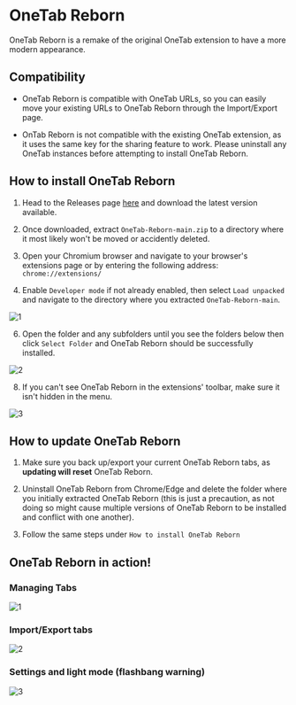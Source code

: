 # OneTab Reborn
OneTab Reborn is a remake of the original OneTab extension to have a more modern appearance.

## Compatibility
- OneTab Reborn is compatible with OneTab URLs, so you can easily move your existing URLs to OneTab Reborn through the Import/Export page.

- OnTab Reborn is not compatible with the existing OneTab extension, as it uses the same key for the sharing feature to work. Please uninstall any OneTab instances before attempting to install OneTab Reborn.

## How to install OneTab Reborn
1. Head to the Releases page [here](https://github.com/Nuzza/OneTab-Reborn/releases) and download the latest version available.

2. Once downloaded, extract `OneTab-Reborn-main.zip` to a directory where it most likely won't be moved or accidently deleted.

3. Open your Chromium browser and navigate to your browser's extensions page or by entering the following address: `chrome://extensions/`

4. Enable `Developer mode` if not already enabled, then select `Load unpacked` and navigate to the directory where you extracted `OneTab-Reborn-main`.

![1](https://github.com/user-attachments/assets/f1148069-5e76-418c-85bb-0aaeabd608e1)

6. Open the folder and any subfolders until you see the folders below then click `Select Folder` and OneTab Reborn should be successfully installed.

![2](https://github.com/user-attachments/assets/4168152e-37aa-4f04-8773-96bd18645b80)

8. If you can't see OneTab Reborn in the extensions' toolbar, make sure it isn't hidden in the menu.

![3](https://github.com/user-attachments/assets/0d9b3e09-edcd-4bc3-b6ff-3e85d448034e)

## How to update OneTab Reborn

1. Make sure you back up/export your current OneTab Reborn tabs, as **updating will reset** OneTab Reborn.

2. Uninstall OneTab Reborn from Chrome/Edge and delete the folder where you initially extracted OneTab Reborn (this is just a precaution, as not doing so might cause multiple versions of OneTab Reborn to be installed and conflict with one another).

3. Follow the same steps under `How to install OneTab Reborn`

## OneTab Reborn in action!
### Managing Tabs
![1](https://github.com/user-attachments/assets/7ba2f739-e6bb-4999-891c-8461c8e4e8ea)

### Import/Export tabs
![2](https://github.com/user-attachments/assets/38a58e10-fdab-475e-8489-7af73d03a38e)

### Settings and light mode (flashbang warning)
![3](https://github.com/user-attachments/assets/e496ef25-de1c-4890-9dc3-743219f51ac6)
